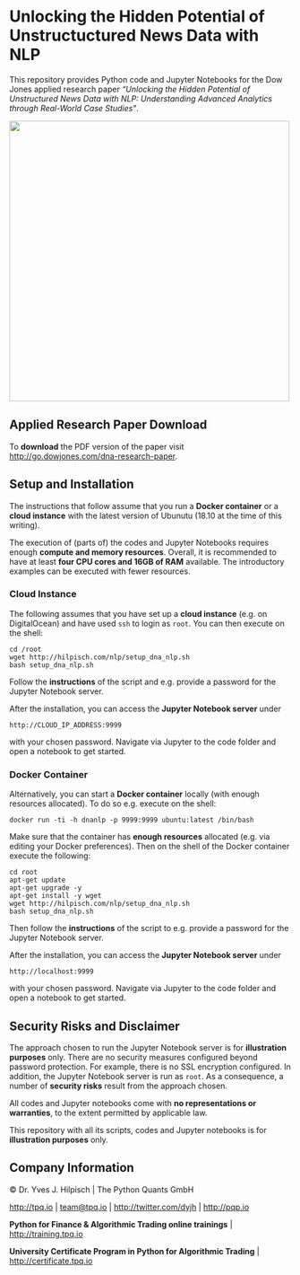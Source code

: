 # Unlocking the Hidden Potential of Unstructuctured News Data with NLP
This repository provides Python code and Jupyter Notebooks for the Dow Jones applied research paper _“Unlocking the Hidden Potential of Unstructured News Data with NLP: Understanding Advanced Analytics through Real-World Case Studies"_.

<img src="http://hilpisch.com/images/dna_paper_cover.png" width="500">

## Applied Research Paper Download

To **download** the PDF version of the paper visit http://go.dowjones.com/dna-research-paper.

## Setup and Installation

The instructions that follow assume that you run a **Docker container** or a **cloud instance** with the latest version of Ubunutu (18.10 at the time of this writing).

The execution of (parts of) the codes and Jupyter Notebooks requires enough **compute and memory resources**. Overall, it is recommended to have at least **four CPU cores and 16GB of RAM** available. The introductory examples can be executed with fewer resources.

### Cloud Instance

The following assumes that you have set up a **cloud instance** (e.g. on DigitalOcean) and have used `ssh` to login as `root`. You can then execute on the shell:

    cd /root
    wget http://hilpisch.com/nlp/setup_dna_nlp.sh
    bash setup_dna_nlp.sh

Follow the **instructions** of the script and e.g. provide a password for the Jupyter Notebook server.

After the installation, you can access the **Jupyter Notebook server** under

    http://CLOUD_IP_ADDRESS:9999

with your chosen password. Navigate via Jupyter to the code folder and open a notebook to get started.

### Docker Container

Alternatively, you can start a **Docker container** locally (with enough resources allocated). To do so e.g. execute on the shell:

    docker run -ti -h dnanlp -p 9999:9999 ubuntu:latest /bin/bash

Make sure that the container has **enough resources** allocated (e.g. via editing your Docker preferences). Then on the shell of the Docker container execute the following:

    cd root
    apt-get update
    apt-get upgrade -y
    apt-get install -y wget
    wget http://hilpisch.com/nlp/setup_dna_nlp.sh
    bash setup_dna_nlp.sh

Then follow the **instructions** of the script to e.g. provide a password for the Jupyter Notebook server.

After the installation, you can access the **Jupyter Notebook server** under

    http://localhost:9999

with your chosen password. Navigate via Jupyter to the code folder and open a notebook to get started.

## Security Risks and Disclaimer

The approach chosen to run the Jupyter Notebook server is for **illustration purposes** only. There are no security measures configured beyond password protection. For example, there is no SSL encryption configured. In addition, the Jupyter Notebook server is run as `root`. As a consequence, a number of **security risks** result from the approach chosen.

All codes and Jupyter notebooks come with **no representations or warranties**, to the extent permitted by applicable law.

This repository with all its scripts, codes and Jupyter notebooks is for **illustration purposes** only.

## Company Information

© Dr. Yves J. Hilpisch \| The Python Quants GmbH

http://tpq.io \| team@tpq.io \|
http://twitter.com/dyjh \| http://pqp.io

**Python for Finance & Algorithmic Trading online trainings** \| http://training.tpq.io

**University Certificate Program in Python for Algorithmic Trading** \| http://certificate.tpq.io


